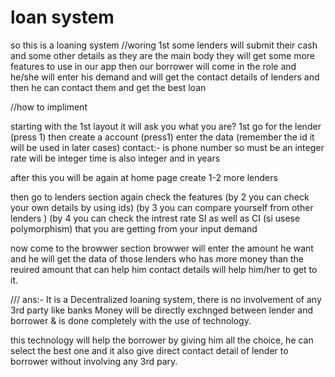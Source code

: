 # loan system
so this is a loaning system 
//woring 
1st some lenders will submit their cash and some other details 
as they are the main body they will get some more  features to use in our app then our borrower will
come in the role and he/she will enter his demand and will get the contact details of lenders and then he can contact them and get the best loan

//how to impliment

starting with the 1st layout it will ask you what you are?
1st  go for the lender (press 1)
then create a account (press1)
enter the data (remember the id it will be used in later cases)
contact:- is phone number so must be an integer
rate will be integer 
time is also integer and in years 

after this you will be again at home page 
create 1-2 more lenders

then go to lenders section again check the features 
(by 2 you can check your own  details by using ids)
(by 3 you can compare yourself from other lenders )
(by 4 you can check the intrest rate SI as well as CI
(si usese polymorphism) that you are getting from your input demand


now come to the browwer section 
browwer will enter the amount he want and he will get the data of those lenders who has more money than the reuired amount that can help him
contact details will help him/her to get to it.

///
ans:- It is a Decentralized loaning system, there is no involvement of any 3rd party like banks
Money will be directly exchnged between lender and borrower & is done completely with the use of technology.

this technology will help the borrower by giving him all the choice, he can select the best one and it also give direct contact detail of lender to borrower without involving any 3rd pary. 
